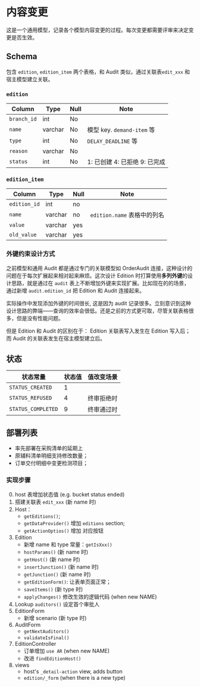 # 内容变更

这是一个通用模型，记录各个模型内容变更的过程。每次变更都需要评审来决定变更是否生效。

Schema
---------------------------------------------------------------------------
包含 `edition`, `edition_item` 两个表格，和 Audit 类似，通过关联表`edit_xxx` 和宿主模型建立关联。

### `edition`

Column                      | Type      | Null | Note
----------------------------|-----------|------|-------
`branch_id`                 | int       | No   | 
`name`                      | varchar   | No   | 模型 key. `demand-item` 等
`type`                      | int       | No   | `DELAY_DEADLINE` 等
`reason`                    | varchar   | No   | 
`status`                    | int       | No   | 1: 已创建 4: 已拒绝 9: 已完成

### `edition_item`

Column                      | Type      | Null | Note
----------------------------|-----------|------|-------
`edition_id`                | int       | no   | 
`name`                      | varchar   | no   | `edition.name` 表格中的列名
`value`                     | varchar   | yes  | 
`old_value`                 | varchar   | yes  | 

### 外键约束设计方式

之前模型和通用 Audit 都是通过专门的关联模型如 OrderAudit 连接，这种设计的问题在于每次扩展起来相对起来麻烦。这次设计 Edition 时打算使用**多列外键**的设计思路，就是通过在 `audit` 表上不断增加外键来实现扩展。比如现在的的场景，通过新增 `audit.edition_id` 把 Edition 和 Audit 连接起来。

实际操作中发现添加外键的时间很长, 这是因为 audit 记录很多。立刻意识到这种设计思路的弊端——查询的效率会很低。还是之前的方式更可取，尽管关联表格很多，但是没有性能问题。

但是 Edition 和 Audit 的区别在于： Edition 关联表写入发生在 Edition 写入后；而 Audit 的关联表发生在宿主模型建立后。

状态
---------------------------------------------------------------------------

状态常量                | 状态值 | 值改变场景
------------------------|--------|------------
`STATUS_CREATED`        |   1    | 
`STATUS_REFUSED`        |   4    | 终审拒绝时 
`STATUS_COMPLETED`      |   9    | 终审通过时

部署列表
---------------------------------------------------------------------------

- 率先部署在采购清单的延期上
- 原辅料清单明细支持修改数量；
- 订单交付明细中变更检测项目；

### 实现步骤

0. host 表增加状态值 (e.g. bucket status ended)
1. 搭建关联表 `edit_xxx` (新 name 时)
2. Host：
    - `getEditions()`;
    - `getDataProvider()` 增加 `editions` section;
    - `getActionOptios()` 增加 对应按钮
3. Edition
    - 新增 name 和 type 常量：`getIsXxx()`
    - `hostParams()` (新 name 时)
    - `getHost()` (新 name 时)
    - `insertJunction()` (新 name 时)
    - `getJunction()` (新 name 时)
    - `getEditionForm()`: 让表单页面正常；
    - `saveItems()` (新 type 时)
    - `applyChanges()` 修改生效的逻辑代码 (when new NAME)
3. Lookup
    `auditors()` 设定首个审批人
4. EditionForm
    - 新增 scenario (新 type 时)
5. AuditForm
    - `getNextAuditors()`
    - `validateIsFinal()`
3. EditionController
    - 订单增加 `use AR` (when new NAME)
    - 改进 `findEditionHost()`
5. views
    - host's `_detail-action` view, adds button
    - `edition/_form` (when there is a new type)
